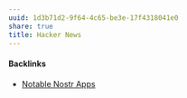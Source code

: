 ```yaml
---
uuid: 1d3b71d2-9f64-4c65-be3e-17f4318041e0
share: true
title: Hacker News
---
```

#### Backlinks

* [Notable Nostr Apps](/f5a7d558-219b-4d37-9e18-28f749488612)